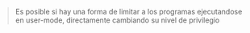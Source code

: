 > Es posible si hay una forma de limitar a los programas ejecutandose en user-mode, directamente cambiando su nivel de privilegio